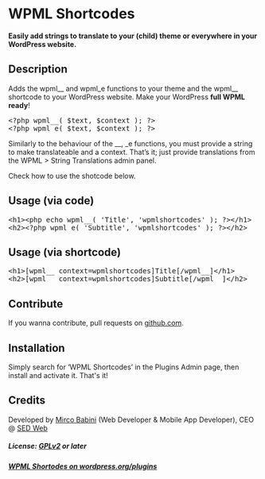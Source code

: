 # WPML Shortcodes

**Easily add strings to translate to your (child) theme or everywhere in your WordPress website.**

## Description
Adds the wpml__ and wpml_e functions to your theme and the wpml__ shortcode to your WordPress website. Make your WordPress <strong>full WPML ready</strong>!

<pre>&lt;?php wpml__( $text, $context ); ?>
&lt;?php wpml_e( $text, $context ); ?></pre>

Similarly to the behaviour of the __, _e functions, you must provide a string to make translateable and a context.
That’s it; just provide translations from the WPML > String Translations admin panel.

Check how to use the shotcode below.

## Usage (via code)
<pre>&lt;h1>&lt;php echo wpml__( 'Title', 'wpmlshortcodes' ); ?>&lt;/h1>
&lt;h2>&lt;?php wpml_e( 'Subtitle', 'wpmlshortcodes' ); ?>&lt;/h2></pre>

## Usage (via shortcode)
<pre>&lt;h1>[wpml__ context=wpmlshortcodes]Title[/wpml__]&lt;/h1>
&lt;h2>[wpml__ context=wpmlshortcodes]Subtitle[/wpml__]&lt;/h2></pre>

## Contribute
If you wanna contribute, pull requests on [github.com](https://github.com/mircobabini/wpml-shortcodes/pulls).

## Installation

Simply search for ‘WPML Shortcodes’ in the Plugins Admin page, then install and activate it. That's it!

## Credits

Developed by [Mirco Babini](http://www.mircobabini.com/donate) (Web Developer & Mobile App Developer), CEO @ [SED Web](http://www.sedweb.it)

##### License: [GPLv2](http://www.gnu.org/licenses/gpl-2.0.html) or later
##### [WPML Shortodes on wordpress.org/plugins](http://wordpress.org/plugins/wpml-shortcodes/)
